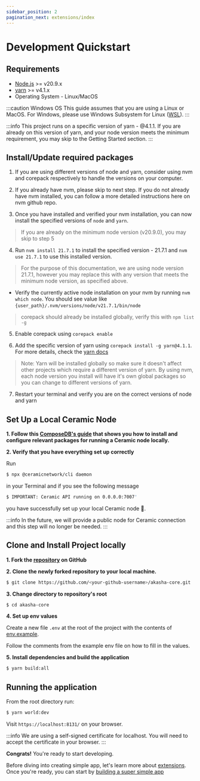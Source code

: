 ```yaml
---
sidebar_position: 2
pagination_next: extensions/index
---
```


# Development Quickstart

## Requirements

- [Node.js](https://nodejs.org) >= v20.9.x
- [yarn](https://yarnpkg.com/getting-started/install) >= v4.1.x
- Operating System - Linux/MacOS

:::caution Windows OS
This guide assumes that you are using a Linux or MacOS. For Windows, please use Windows Subsystem for Linux ([WSL](https://docs.microsoft.com/en-us/windows/wsl/install)).
:::

:::info
This project runs on a specific version of yarn - @4.1.1. If you are already on this version of yarn, and your node version meets the minimum requirement, you may skip to the Getting Started section.
:::

## Install/Update required packages
1. If you are using different versions of node and yarn, consider using nvm and corepack respectively to handle the versions on your computer.

2. If you already have nvm, please skip to next step. If you do not already have nvm installed, you can follow a more detailed instructions here on nvm github repo.

3. Once you have installed and verified your nvm installation, you can now install the specified versions of `node` and `yarn`.
> If you are already on the minimum node version (v20.9.0), you may skip to step 5

4. Run `nvm install 21.7.1` to install the specified version - 21.7.1 and `nvm use 21.7.1` to use this installed version.
> For the purpose of this documentation, we are using node version 21.7.1, however you may replace this with any version that meets the minimum node version, as specified above.
* Verify the currently active node installation on your nvm by running `nvm which node`. You should see value like `{user_path}/.nvm/versions/node/v21.7.1/bin/node`
> corepack should already be installed globally, verify this with `npm list -g`

5. Enable corepack using `corepack enable`

6. Add the specific version of yarn using `corepack install -g yarn@4.1.1`. For more details, check the [yarn docs](https://yarnpkg.com/getting-started/install)
> Note: Yarn will be installed globally so make sure it doesn't affect other projects which require a different version of yarn. By using nvm, each node version you install will have it's own global packages so you can change to different versions of yarn.

7. Restart your terminal and verify you are on the correct versions of node and yarn

## Set Up a Local Ceramic Node
**1. Follow this [ComposeDB's guide](https://composedb.js.org/docs/0.4.x/set-up-your-environment) that shows you how to install and configure relevant packages for running a Ceramic node locally.**

**2. Verify that you have everything set up correctly**

Run
```bash
$ npx @ceramicnetwork/cli daemon
```

in your Terminal and if you see the following message
```bash
$ IMPORTANT: Ceramic API running on 0.0.0.0:7007'
```
you have successfully set up your local Ceramic node 🚀.

:::info
In the future, we will provide a public node for Ceramic connection and this step will no longer be needed.
:::

## Clone and Install Project locally

**1. Fork the [repository](https://github.com/AKASHAorg/akasha-core) on GitHub**

**2. Clone the newly forked repository to your local machine.**
```bash title="replace <your-github-username> with your GitHub username"
$ git clone https://github.com/<your-github-username>/akasha-core.git
```

**3. Change directory to repository's root**
```bash
$ cd akasha-core
```

**4. Set up env values**

Create a new file `.env` at the root of the project with the contents of [env.example](https://github.com/AKASHAorg/akasha-core/blob/next/.env.example).

Follow the comments from the example env file on how to fill in the values.

**5. Install dependencies and build the application**

```bash
$ yarn build:all
```

## Running the application

From the root directory run:

```bash
$ yarn world:dev
```

Visit `https://localhost:8131/` on your browser.

:::info
We are using a self-signed certificate for localhost.
You will need to accept the certificate in your browser.
:::

**Congrats!** You're ready to start developing.

Before diving into creating simple app, let's learn more about [extensions](/docs/extensions/index.md). Once you're ready, you can start by [building a super simple app](/docs/tutorials/create-an-app.md)
